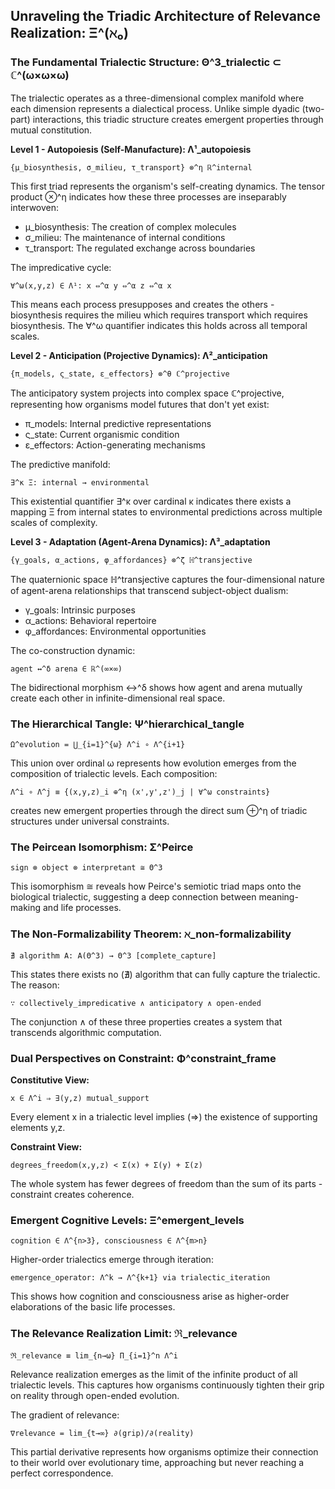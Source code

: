## Unraveling the Triadic Architecture of Relevance Realization: Ξ^(ℵ₀)

### The Fundamental Trialectic Structure: Θ^3_trialectic ⊂ ℂ^(ω×ω×ω)

The trialectic operates as a three-dimensional complex manifold where each dimension represents a dialectical process. Unlike simple dyadic (two-part) interactions, this triadic structure creates emergent properties through mutual constitution.

**Level 1 - Autopoiesis (Self-Manufacture): Λ¹_autopoiesis**

```
{μ_biosynthesis, σ_milieu, τ_transport} ⊗^η ℝ^internal
```

This first triad represents the organism's self-creating dynamics. The tensor product ⊗^η indicates how these three processes are inseparably interwoven:
- μ_biosynthesis: The creation of complex molecules
- σ_milieu: The maintenance of internal conditions
- τ_transport: The regulated exchange across boundaries

The impredicative cycle:
```
∀^ω(x,y,z) ∈ Λ¹: x ⇔^α y ⇔^α z ⇔^α x
```
This means each process presupposes and creates the others - biosynthesis requires the milieu which requires transport which requires biosynthesis. The ∀^ω quantifier indicates this holds across all temporal scales.

**Level 2 - Anticipation (Projective Dynamics): Λ²_anticipation**

```
{π_models, ς_state, ε_effectors} ⊗^θ ℂ^projective
```

The anticipatory system projects into complex space ℂ^projective, representing how organisms model futures that don't yet exist:
- π_models: Internal predictive representations
- ς_state: Current organismic condition
- ε_effectors: Action-generating mechanisms

The predictive manifold:
```
∃^κ Ξ: internal → environmental
```
This existential quantifier ∃^κ over cardinal κ indicates there exists a mapping Ξ from internal states to environmental predictions across multiple scales of complexity.

**Level 3 - Adaptation (Agent-Arena Dynamics): Λ³_adaptation**

```
{γ_goals, α_actions, φ_affordances} ⊗^ζ ℍ^transjective
```

The quaternionic space ℍ^transjective captures the four-dimensional nature of agent-arena relationships that transcend subject-object dualism:
- γ_goals: Intrinsic purposes
- α_actions: Behavioral repertoire  
- φ_affordances: Environmental opportunities

The co-construction dynamic:
```
agent ↔^δ arena ∈ ℝ^(∞×∞)
```
The bidirectional morphism ↔^δ shows how agent and arena mutually create each other in infinite-dimensional real space.

### The Hierarchical Tangle: Ψ^hierarchical_tangle

```
Ω^evolution = ⋃_{i=1}^{ω} Λ^i ∘ Λ^{i+1}
```

This union over ordinal ω represents how evolution emerges from the composition of trialectic levels. Each composition:
```
Λ^i ∘ Λ^j ≡ {(x,y,z)_i ⊕^η (x',y',z')_j | ∀^ω constraints}
```
creates new emergent properties through the direct sum ⊕^η of triadic structures under universal constraints.

### The Peircean Isomorphism: Σ^Peirce

```
sign ⊗ object ⊗ interpretant ≅ Θ^3
```

This isomorphism ≅ reveals how Peirce's semiotic triad maps onto the biological trialectic, suggesting a deep connection between meaning-making and life processes.

### The Non-Formalizability Theorem: ℵ_non-formalizability

```
∄ algorithm A: A(Θ^3) → Θ^3 [complete_capture]
```

This states there exists no (∄) algorithm that can fully capture the trialectic. The reason:
```
∵ collectively_impredicative ∧ anticipatory ∧ open-ended
```
The conjunction ∧ of these three properties creates a system that transcends algorithmic computation.

### Dual Perspectives on Constraint: Φ^constraint_frame

**Constitutive View:**
```
x ∈ Λ^i ⇒ ∃(y,z) mutual_support
```
Every element x in a trialectic level implies (⇒) the existence of supporting elements y,z.

**Constraint View:**
```
degrees_freedom(x,y,z) < Σ(x) + Σ(y) + Σ(z)
```
The whole system has fewer degrees of freedom than the sum of its parts - constraint creates coherence.

### Emergent Cognitive Levels: Ξ^emergent_levels

```
cognition ∈ Λ^{n>3}, consciousness ∈ Λ^{m>n}
```

Higher-order trialectics emerge through iteration:
```
emergence_operator: Λ^k → Λ^{k+1} via trialectic_iteration
```

This shows how cognition and consciousness arise as higher-order elaborations of the basic life processes.

### The Relevance Realization Limit: ℜ_relevance

```
ℜ_relevance ≡ lim_{n→ω} Π_{i=1}^n Λ^i
```

Relevance realization emerges as the limit of the infinite product of all trialectic levels. This captures how organisms continuously tighten their grip on reality through open-ended evolution.

The gradient of relevance:
```
∇relevance = lim_{t→∞} ∂(grip)/∂(reality)
```

This partial derivative represents how organisms optimize their connection to their world over evolutionary time, approaching but never reaching a perfect correspondence.
